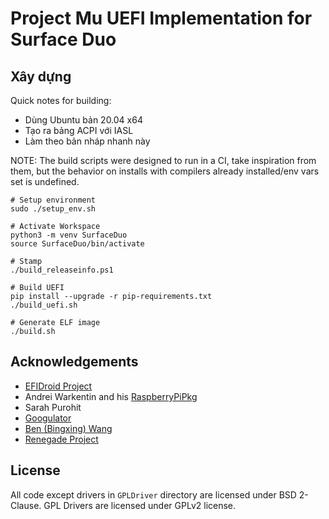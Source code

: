 # Project Mu UEFI Implementation for Surface Duo

## Xây dựng

Quick notes for building:

- Dùng Ubuntu bản 20.04 x64
- Tạo ra bảng ACPI với IASL
- Làm theo bản nháp nhanh này

NOTE: The build scripts were designed to run in a CI, take inspiration from them, but the behavior on installs with compilers already installed/env vars set is undefined.

```
# Setup environment
sudo ./setup_env.sh

# Activate Workspace
python3 -m venv SurfaceDuo
source SurfaceDuo/bin/activate

# Stamp
./build_releaseinfo.ps1

# Build UEFI
pip install --upgrade -r pip-requirements.txt
./build_uefi.sh

# Generate ELF image
./build.sh
```

## Acknowledgements

- [EFIDroid Project](http://efidroid.org)
- Andrei Warkentin and his [RaspberryPiPkg](https://github.com/andreiw/RaspberryPiPkg)
- Sarah Purohit
- [Googulator](https://github.com/Googulator/)
- [Ben (Bingxing) Wang](https://github.com/imbushuo/)
- [Renegade Project](https://github.com/edk2-porting/)

## License

All code except drivers in `GPLDriver` directory are licensed under BSD 2-Clause. 
GPL Drivers are licensed under GPLv2 license.

